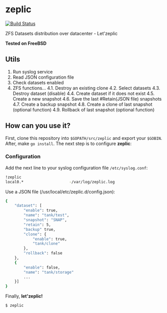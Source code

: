 # zeplic

[![Build Status](https://travis-ci.org/IgnacioCarbajoVallejo/zeplic.svg?branch=master)](https://travis-ci.org/IgnacioCarbajoVallejo/zeplic)

ZFS Datasets distribution over datacenter - Let'zeplic

**Tested on FreeBSD**

## Utils

1. Run syslog service
2. Read JSON configuration file
3. Check datasets enabled
4. ZFS functions...
  4.1. Destroy an existing clone
  4.2. Select datasets
  4.3. Destroy dataset (disable)
  4.4. Create dataset if it does not exist
  4.5. Create a new snapshot
  4.6. Save the last #Retain(JSON file) snapshots
  4.7. Create a backup snapshot
  4.8. Create a clone of last snapshot (optional function)
  4.9. Rollback of last snapshot (optional function)

## How can you use it?

First, clone this repository into `$GOPATH/src/zeplic` and export your `$GOBIN`.
After, make `go install`.
The next step is to configure **zeplic**:

### Configuration

Add the next line to your syslog configuration file `/etc/syslog.conf`:

```sh
!zeplic
local0.*					-/var/log/zeplic.log
```

Use a JSON file (/usr/local/etc/zeplic.d/config.json):

```sh
{
	"dataset": [
		"enable": true,
		"name": "tank/test",
		"snapshot": "SNAP",
		"retain": 5,
		"backup" true,
		"clone": {
			"enable": true,
			"tank/clone"
		},
		"rollback": false
	},
	{
		"enable": false,
		"name": "tank/storage"
		...
	}]
}
```

Finally, **let'zeplic!**

```sh
$ zeplic
```
